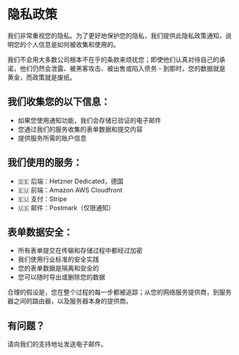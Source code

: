 # 隐私政策

我们非常重视您的隐私。为了更好地保护您的隐私，我们提供此隐私政策通知，说明您的个人信息是如何被收集和使用的。

我们不会用大多数公司根本不在乎的条款来烦扰您；即使他们认真对待自己的承诺，他们仍然会泄露、被黑客攻击、被出售或陷入债务 - 到那时，您的数据就是黄金，而政策就是废纸。

## 我们收集您的以下信息：

- 如果您使用通知功能，我们会存储已验证的电子邮件
- 您通过我们的服务收集的表单数据和提交内容
- 提供服务所需的账户信息

## 我们使用的服务：

- 🇩🇪 后端：Hetzner Dedicated，德国
- 🇪🇺 前端：Amazon AWS Cloudfront
- 🇪🇺 支付：Stripe
- 🇺🇸 邮件：Postmark（仅限通知）

## 表单数据安全：

- 所有表单提交在传输和存储过程中都经过加密
- 我们使用行业标准的安全实践
- 您的表单数据是隔离和安全的
- 您可以随时导出或删除您的数据

合理的假设是，您在整个过程的每一步都被追踪；从您的网络服务提供商，到服务器之间的路由器，以及服务器本身的提供商。

## 有问题？

请向我们的支持地址发送电子邮件。